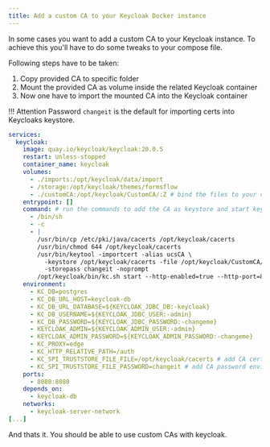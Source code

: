 ```yaml
---
title: Add a custom CA to your Keycloak Docker instance
---
```


In some cases you want to add a custom CA to your Keycloak instance. To achieve this you'll have to do some tweaks to your compose file.

Following steps have to be taken:

1. Copy provided CA to specific folder
2. Mount the provided CA as volume inside the related Keycloak container
3. Now one have to import the mounted CA into the Keycloak container

!!! Attention
    Password `changeit` is the default for importing certs into Keycloaks keystore.

```yaml
services:
  keycloak:
    image: quay.io/keycloak/keycloak:20.0.5
    restart: unless-stopped
    container_name: keycloak
    volumes:
      - ./imports:/opt/keycloak/data/import
      - /storage:/opt/keycloak/themes/formsflow
      - ./customCA:/opt/keycloak/CustomCA/:Z # bind the files to your container as private and unshared
    entrypoint: []
    command: # run the commands to add the CA as keystore and start keycloak afterwards
      - /bin/sh
      - -c
      - |
        /usr/bin/cp /etc/pki/java/cacerts /opt/keycloak/cacerts
        /usr/bin/chmod 644 /opt/keycloak/cacerts
        /usr/bin/keytool -importcert -alias ucsCA \
          -keystore /opt/keycloak/cacerts -file /opt/keycloak/CustomCA/ca_ldap.cert \
          -storepass changeit -noprompt
        /opt/keycloak/bin/kc.sh start --http-enabled=true --http-port=8080 --hostname-strict=false --hostname-strict-https=false --import-realm 
    environment:
      - KC_DB=postgres
      - KC_DB_URL_HOST=keycloak-db
      - KC_DB_URL_DATABASE=${KEYCLOAK_JDBC_DB:-keycloak}
      - KC_DB_USERNAME=${KEYCLOAK_JDBC_USER:-admin}
      - KC_DB_PASSWORD=${KEYCLOAK_JDBC_PASSWORD:-changeme}
      - KEYCLOAK_ADMIN=${KEYCLOAK_ADMIN_USER:-admin}
      - KEYCLOAK_ADMIN_PASSWORD=${KEYCLOAK_ADMIN_PASSWORD:-changeme}
      - KC_PROXY=edge
      - KC_HTTP_RELATIVE_PATH=/auth
      - KC_SPI_TRUSTSTORE_FILE_FILE=/opt/keycloak/cacerts # add CA certs path environment variable
      - KC_SPI_TRUSTSTORE_FILE_PASSWORD=changeit # add CA password environment variable
    ports:
      - 8080:8080
    depends_on:
      - keycloak-db
    networks:
      - keycloak-server-network
[...]
```

And thats it. You should be able to use custom CAs with keycloak.
